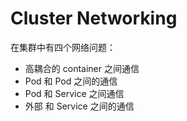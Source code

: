 Cluster Networking
===

在集群中有四个网络问题：
- 高耦合的 container 之间通信
- Pod 和 Pod 之间的通信
- Pod 和 Service 之间通信
- 外部 和 Service 之间的通信
